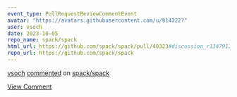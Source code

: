 ```yaml
---
event_type: PullRequestReviewCommentEvent
avatar: "https://avatars.githubusercontent.com/u/814322?"
user: vsoch
date: 2023-10-05
repo_name: spack/spack
html_url: https://github.com/spack/spack/pull/40323#discussion_r1347912922
repo_url: https://github.com/spack/spack
---
```


<a href='https://github.com/vsoch' target='_blank'>vsoch</a> <a href='https://github.com/spack/spack/pull/40323#discussion_r1347912922' target='_blank'>commented</a> on <a href='https://github.com/spack/spack' target='_blank'>spack/spack</a>

<a href='https://github.com/spack/spack/pull/40323#discussion_r1347912922' target='_blank'>View Comment</a>